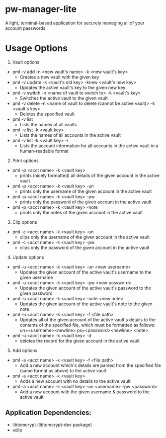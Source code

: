 # pw-manager-lite
A light, terminal-based application for securely managing all of your account passwords

# Usage Options

1. Vault options
* pml -v add -n \<new vault's name\> -k \<new vault's key\>
    * Creates a new vault with the given key
* pml -v update -k \<vault's old key\> -knew \<vault's new key\>
    * Updates the active vault's key to the given new key
* pml -v switch -n \<name of vault to switch to\> -k \<vault's key\>
    * Switches the active vault to the given vault
* pml -v delete -n \<name of vault to delete (cannot be active vault)\> -k \<vault's key\>
    * Deletes the specified vault
* pml -v list
    * Lists the names of all vaults
* pml -v list -k \<vault key\>
    * Lists the names of all accounts in the active vault
* pml -v list -k \<vault key\> -i
    * Lists the account information for all accounts in the active vault in a human-readable format

2. Print options
* pml -p \<acct name\> -k \<vault key\> 
    * prints (nicely formatted) all details of the given account in the active vault
* pml -p \<acct name\> -k \<vault key\> -un
    * prints only the username of the given account in the active vault
* pml -p \<acct name\> -k \<vault key\> -pw
    * prints only the password of the given account in the active vault
* pml -p \<acct name\> -k \<vault key\> -note
    * prints only the notes of the given account in the active vault

3. Clip options
* pml -c \<acct name\> -k \<vault key\> -un
    * clips only the username of the given account in the active vault
* pml -c \<acct name\> -k \<vault key\> -pw
    * clips only the password of the given account in the active vault

4. Update options
* pml -u \<acct name\> -k \<vault key\> -un \<new username\>
    * Updates the given account of the active vault's username to the given username
* pml -u \<acct name\> -k \<vault key\> -pw \<new password\>
    * Updates the given account of the active vault's password to the given password
* pml -u \<acct name\> -k \<vault key\> -note \<new note\>
    * Updates the given account of the active vault's note to the given note
* pml -u \<acct name\> -k \<vault key\> -f \<file path\>
    * Updates all of the given account of the active vault's details to the contents of the specified file,
      which must be formatted as follows:
      un=\<username\>\<newline\>
      ps=\<password\>\<newline\>
      \<note\>
* pml -u \<acct name\> -k \<vault key\> -d
    * deletes the record for the given account in the active vault

5. Add options
* pml -a \<acct name\> -k \<vault key\> -f \<file path\>
    * Add a new account which's details are parsed from the specified file (same format as above) to the active vault
* pml -a \<acct name\> -k \<vault key\>
    * Adds a new account with no details to the active vault
* pml -a \<acct name\> -k \<vault key\> -un \<username\> -pw \<password\>
    * Add a new account with the given username & password to the active vault


## Application Dependencies:
* libtomcrypt (libtomcrypt-dev package)
* xclip
